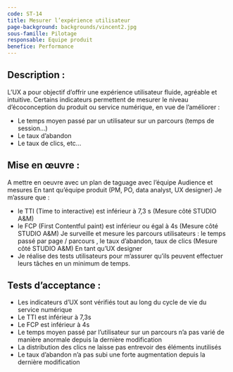 ```yaml
---
code: ST-14
title: Mesurer l’expérience utilisateur
page-background: backgrounds/vincent2.jpg
sous-famille: Pilotage
responsable: Equipe produit
benefice: Performance
---
```

## Description :

L’UX a pour objectif d’offrir une expérience utilisateur fluide, agréable et intuitive.
Certains indicateurs permettent de mesurer le niveau d’écoconception du produit ou service numérique, en vue de l’améliorer :

- Le temps moyen passé par un utilisateur sur un parcours (temps de session...)
- Le taux d’abandon
- Le taux de clics, etc...

## Mise en œuvre :

A mettre en oeuvre avec un plan de taguage avec l’équipe Audience et mesures
En tant qu’équipe produit (PM, PO, data analyst, UX designer)
Je m’assure que :

- le TTI (Time to interactive) est inférieur à 7,3 s (Mesure côté STUDIO A&M)
- le FCP (First Contentful paint) est inférieur ou égal à 4s (Mesure côté STUDIO A&M)
  Je surveille et mesure les parcours utilisateurs : le temps passé par page / parcours , le taux d’abandon, taux de clics (Mesure côté STUDIO A&M)
  En tant qu’UX designer
- Je réalise des tests utilisateurs pour m’assurer qu’ils peuvent effectuer leurs tâches en un minimum de temps.

## Tests d’acceptance :

- Les indicateurs d’UX sont vérifiés tout au long du cycle de vie du service numérique
- Le TTI est inférieur à 7,3s
- Le FCP est inférieur à 4s
- Le temps moyen passé par l’utilisateur sur un parcours n’a pas varié de manière anormale depuis la dernière modification
- La distribution des clics ne laisse pas entrevoir des éléments inutilisés
- Le taux d’abandon n’a pas subi une forte augmentation depuis la dernière modification
